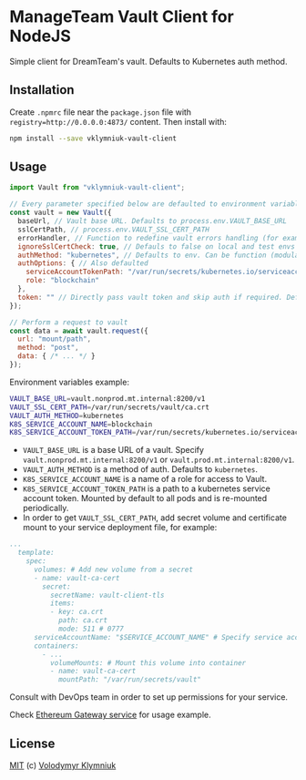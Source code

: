 # ManageTeam Vault Client for NodeJS

Simple client for DreamTeam's vault. Defaults to Kubernetes auth method.

Installation
------------

Create `.npmrc` file near the `package.json` file with `registry=http://0.0.0.0:4873/` content. Then install with:

```bash
npm install --save vklymniuk-vault-client
```

Usage
-----

```javascript
import Vault from "vklymniuk-vault-client";

// Every parameter specified below are defaulted to environment variables or hard-coded values, but can be defined explicitly.
const vault = new Vault({
  baseUrl, // Vault base URL. Defaults to process.env.VAULT_BASE_URL
  sslCertPath, // process.env.VAULT_SSL_CERT_PATH
  errorHandler, // Function to redefine vault errors handling (for example, auth failure). Defaults to throwing an exception
  ignoreSslCertCheck: true, // Defauls to false on local and test envs
  authMethod: "kubernetes", // Defaults to env. Can be function (modular auth)
  authOptions: { // Also defaulted
    serviceAccountTokenPath: "/var/run/secrets/kubernetes.io/serviceaccount/token", // 
    role: "blockchain"
  },
  token: "" // Directly pass vault token and skip auth if required. Defaults to process.env.VAULT_TOKEN
});

// Perform a request to vault
const data = await vault.request({
  url: "mount/path",
  method: "post",
  data: { /* ... */ }
});
```

Environment variables example:

```bash
VAULT_BASE_URL=vault.nonprod.mt.internal:8200/v1
VAULT_SSL_CERT_PATH=/var/run/secrets/vault/ca.crt
VAULT_AUTH_METHOD=kubernetes
K8S_SERVICE_ACCOUNT_NAME=blockchain
K8S_SERVICE_ACCOUNT_TOKEN_PATH=/var/run/secrets/kubernetes.io/serviceaccount/token
```

+ `VAULT_BASE_URL` is a base URL of a vault. Specify `vault.nonprod.mt.internal:8200/v1` or `vault.prod.mt.internal:8200/v1`.
+ `VAULT_AUTH_METHOD` is a method of auth. Defaults to `kubernetes`.
+ `K8S_SERVICE_ACCOUNT_NAME` is a name of a role for access to Vault.
+ `K8S_SERVICE_ACCOUNT_TOKEN_PATH` is a path to a kubernetes service account token. Mounted by default to all pods and is re-mounted periodically.
+ In order to get `VAULT_SSL_CERT_PATH`, add secret volume and certificate mount to your service deployment file, for example:

```yaml
...
  template:
    spec:
      volumes: # Add new volume from a secret
      - name: vault-ca-cert
        secret:
          secretName: vault-client-tls
          items:
          - key: ca.crt
            path: ca.crt
            mode: 511 # 0777
      serviceAccountName: "$SERVICE_ACCOUNT_NAME" # Specify service account name for auth
      containers:
        - ...
          volumeMounts: # Mount this volume into container
          - name: vault-ca-cert
            mountPath: "/var/run/secrets/vault"
```

Consult with DevOps team in order to set up permissions for your service.

Check [Ethereum Gateway service](http://gitlab-service.mt.ec2-internal/blockchain/ethereum-gateway) for usage example.

License
-------

[MIT](LICENSE) (c) [Volodymyr Klymniuk](Volodymyr.Klymniuk@gmail.com)